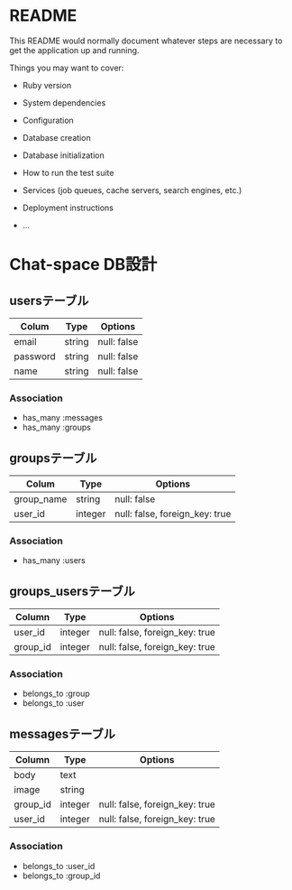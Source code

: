 # README

This README would normally document whatever steps are necessary to get the
application up and running.

Things you may want to cover:

* Ruby version

* System dependencies

* Configuration

* Database creation

* Database initialization

* How to run the test suite

* Services (job queues, cache servers, search engines, etc.)

* Deployment instructions

* ...

# Chat-space DB設計

## usersテーブル

|Colum|Type|Options|
|-----|----|-------|
|email|string|null: false|
|password|string|null: false|
|name|string|null: false|

### Association
- has_many :messages
- has_many :groups

## groupsテーブル

|Colum|Type|Options|
|-----|----|-------|
|group_name|string|null: false|
|user_id|integer|null: false, foreign_key: true|

### Association
- has_many :users

## groups_usersテーブル

|Column|Type|Options|
|------|----|-------|
|user_id|integer|null: false, foreign_key: true|
|group_id|integer|null: false, foreign_key: true|

### Association
- belongs_to :group
- belongs_to :user

## messagesテーブル

|Column|Type|Options|
|------|----|-------|
|body|text||
|image|string||
|group_id|integer|null: false, foreign_key: true|
|user_id|integer|null: false, foreign_key: true|

### Association
- belongs_to :user_id
- belongs_to :group_id
